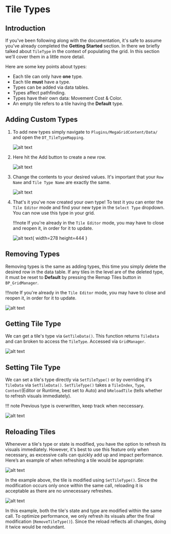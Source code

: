 # Tile Types

## Introduction

If you've been following along with the documentation, it's safe to assume you've already completed the **Getting Started**
section. In there we briefly talked about ``TileType`` in the context of populating the grid. In this section we'll cover them in a little more detail.

Here are some key points about types:

- Each tile can only have **one** type.
- Each tile **must** have a type.
- Types can be added via data tables.
- Types affect pathfinding.
- Types have their own data: Movement Cost & Color.
- An empty tile refers to a tile having the **Default** type.

## Adding Custom Types

1. To add new types simply navigate to ``Plugins/MegaGridContent/Data/`` and open the ``DT_TileTypeMapping``.
    
    ![alt text](<../images/tile type mapping directory.png>)

2. Here hit the <span class="highlight-box-settings">Add</span> button to create a new row.

    ![alt text](<../images/tile type mapping add button.png>)

3. Change the contents to your desired values. It's important that your ``Row Name`` and ``Tile Type Name`` are exactly the same.

    ![alt text](<../images/new type add.png>)

4. That's it you've now created your own type! To test it you can enter the ``Tile Editor`` mode and find your new type in the ``Select Type``
dropdown. You can now use this type in your grid.

    !!!note 
        If you're already in the ``Tile Editor`` mode, you may have to close and reopen it, in order for it to update.

    ![alt text](<../images/tile editor new type.png>){ width=278 height=444 }

## Removing Types

Removing types is the same as adding types, this time you simply delete the desired row in the data table. If any tiles in the level are of
the deleted type, it must be reset to **Default** by pressing the <span class="highlight-box-settings">Remap Tiles</span> button in ``BP_GridManager``.

!!!note 
    If you're already in the ``Tile Editor`` mode, you may have to close and reopen it, in order for it to update.

![alt text](<../images/remap tiles .png>)

## Getting Tile Type

We can get a tile's type via ``GetTileData()``. This function returns ``TileData`` and can broken to access the ``TileType``. 
Accessed via ``GridManager``.

![alt text](<../images/get tile data.png>)

## Setting Tile Type

We can set a tile's type directly via ``SetTileType()`` or by overriding it's ``TileData`` via ``SetTileData()``. ``SetTileType()`` takes
a ``TileIndex``, ``Type``, ``Context``(Editor or Runtime, best set to Auto) and ``bReloadTile`` (tells whether to refresh visuals immediately).  

!!! note
    Previous type is overwritten, keep track when neccessary.

![alt text](<../images/set tile data.png>)

## Reloading Tiles

Whenever a tile's type or state is modified, you have the option to refresh its visuals immediately. However, it's best to use this feature only when necessary, as excessive calls can quickly add up and impact performance. Here’s an example of when refreshing a tile would be appropriate:

![alt text](<../images/relaod tile example 1.png>)

In the example above, the tile is modified using ``SetTileType()``. Since the modification occurs only once within the same call, reloading it is acceptable as there are no unnecessary refreshes.

![alt text](<../images/reload tile example 2.png>)

In this example, both the tile's state and type are modified within the same call. To optimize performance, we only refresh its visuals after the final modification (``RemoveTileType()``). Since the reload reflects all changes, doing it twice would be redundant.

